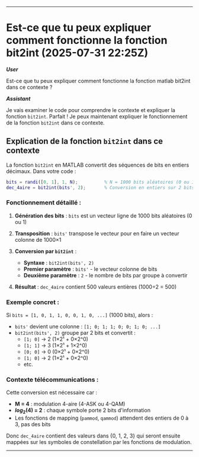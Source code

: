 <!-- Generated by SpecStory -->

---

# Est-ce que tu peux expliquer comment fonctionne la fonction bit2int (2025-07-31 22:25Z)

_**User**_

Est-ce que tu peux expliquer comment fonctionne la fonction matlab bit2int dans ce contexte ?

_**Assistant**_

Je vais examiner le code pour comprendre le contexte et expliquer la fonction `bit2int`. Parfait ! Je peux maintenant expliquer le fonctionnement de la fonction `bit2int` dans ce contexte.

## Explication de la fonction `bit2int` dans ce contexte

La fonction `bit2int` en MATLAB convertit des séquences de bits en entiers décimaux. Dans votre code :

```matlab
bits = randi([0, 1], 1, N);          % N = 1000 bits aléatoires (0 ou 1)
dec_4aire = bit2int(bits', 2);       % Conversion en entiers sur 2 bits
```

### Fonctionnement détaillé :

1. **Génération des bits** : `bits` est un vecteur ligne de 1000 bits aléatoires (0 ou 1)

2. **Transposition** : `bits'` transpose le vecteur pour en faire un vecteur colonne de 1000×1

3. **Conversion par `bit2int`** : 
   - **Syntaxe** : `bit2int(bits', 2)`
   - **Premier paramètre** : `bits'` - le vecteur colonne de bits
   - **Deuxième paramètre** : `2` - le nombre de bits par groupe à convertir

4. **Résultat** : `dec_4aire` contient 500 valeurs entières (1000÷2 = 500)

### Exemple concret :

Si `bits = [1, 0, 1, 1, 0, 0, 1, 0, ...]` (1000 bits), alors :

- `bits'` devient une colonne : `[1; 0; 1; 1; 0; 0; 1; 0; ...]`
- `bit2int(bits', 2)` groupe par 2 bits et convertit :
  - `[1; 0]` → 2 (1×2¹ + 0×2^0)
  - `[1; 1]` → 3 (1×2¹ + 1×2^0)  
  - `[0; 0]` → 0 (0×2¹ + 0×2^0)
  - `[1; 0]` → 2 (1×2¹ + 0×2^0)
  - etc.

### Contexte télécommunications :

Cette conversion est nécessaire car :

- **M = 4** : modulation 4-aire (4-ASK ou 4-QAM)
- **$log_{2}$(4) = 2** : chaque symbole porte 2 bits d'information
- Les fonctions de mapping (`pammod`, `qammod`) attendent des entiers de 0 à 3, pas des bits

Donc `dec_4aire` contient des valeurs dans {0, 1, 2, 3} qui seront ensuite mappées sur les symboles de constellation par les fonctions de modulation.

---

